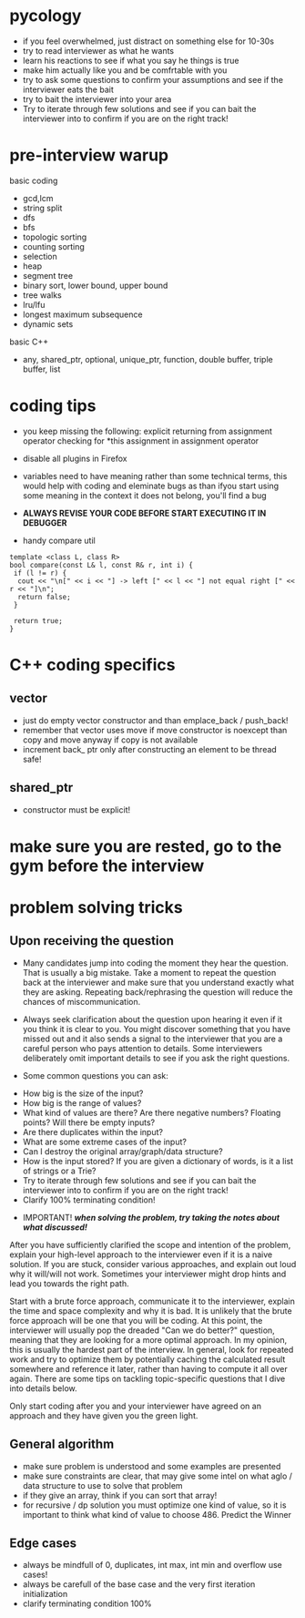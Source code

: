 # pycology

- if you feel overwhelmed, just distract on something else for 10-30s
- try to read interviewer as what he wants
- learn his reactions to see if what you say he things is true
- make him actually like you and be comfrtable with you
- try to ask some questions to confirm your assumptions and see if the interviewer eats the bait
- try to bait the interviewer into your area
- Try to iterate through few solutions and see if you can bait the interviewer into to confirm if you are on the right track!

# pre-interview warup

basic coding
- gcd,lcm
- string split
- dfs
- bfs
- topologic sorting
- counting sorting
- selection
- heap
- segment tree
- binary sort, lower bound, upper bound
- tree walks
- lru/lfu
- longest  maximum subsequence
- dynamic sets
  
basic C++
- any, shared_ptr, optional, unique_ptr, function, double buffer, triple buffer, list

# coding tips

- you keep missing the following:
    explicit
    returning from assignment operator
    checking for *this assignment in assignment operator

- disable all plugins in Firefox
- variables need to have meaning rather than some technical terms, this would help with coding and eleminate bugs as than ifyou start using some meaning in the context it does not belong, you'll find a bug
- **ALWAYS REVISE YOUR CODE BEFORE START EXECUTING IT IN DEBUGGER**
- handy compare util  
```
template <class L, class R>
bool compare(const L& l, const R& r, int i) {  
 if (l != r) {
  cout << "\n[" << i << "] -> left [" << l << "] not equal right [" << r << "]\n";
  return false;
 }

 return true;
}
```

# C++ coding specifics

## vector

- just do empty vector constructor and than emplace_back / push_back!
- remember that vector uses move if move constructor is noexcept than copy and move anyway if copy is not available
- increment back_ ptr only after constructing an element to be thread safe!

## shared_ptr

- constructor must be explicit!

# make sure you are rested, go to the gym before the interview

# problem solving tricks


## Upon receiving the question

* Many candidates jump into coding the moment they hear the question. That is usually a big mistake. Take a moment to repeat the question back at the interviewer and make sure that you understand exactly what they are asking. Repeating back/rephrasing the question will reduce the chances of miscommunication.

* Always seek clarification about the question upon hearing it even if it you think it is clear to you. You might discover something that you have missed out and it also sends a signal to the interviewer that you are a careful person who pays attention to details. Some interviewers deliberately omit important details to see if you ask the right questions.

* Some common questions you can ask:

- How big is the size of the input?
- How big is the range of values?
- What kind of values are there? Are there negative numbers? Floating points? Will there be empty inputs?
- Are there duplicates within the input?
- What are some extreme cases of the input?
- Can I destroy the original array/graph/data structure?
- How is the input stored? If you are given a dictionary of words, is it a list of strings or a Trie?
- Try to iterate through few solutions and see if you can bait the interviewer into to confirm if you are on the right track!
- Clarify 100% terminating condition!

* IMPORTANT! ***when solving the problem, try taking the notes about what discussed!***

After you have sufficiently clarified the scope and intention of the problem, explain your high-level approach to the interviewer even if it is a naive solution. If you are stuck, consider various approaches, and explain out loud why it will/will not work. Sometimes your interviewer might drop hints and lead you towards the right path.

Start with a brute force approach, communicate it to the interviewer, explain the time and space complexity and why it is bad. It is unlikely that the brute force approach will be one that you will be coding. At this point, the interviewer will usually pop the dreaded "Can we do better?" question, meaning that they are looking for a more optimal approach. In my opinion, this is usually the hardest part of the interview. In general, look for repeated work and try to optimize them by potentially caching the calculated result somewhere and reference it later, rather than having to compute it all over again. There are some tips on tackling topic-specific questions that I dive into details below.

Only start coding after you and your interviewer have agreed on an approach and they have given you the green light.

## General algorithm

- make sure problem is understood and some examples are presented
- make sure constraints are clear, that may give some intel on what aglo / data structure to use to solve that problem
- if they give an array, think if you can sort that array!
- for recursive / dp solution you must optimize one kind of value, so it is important to think what kind of value to choose
    486. Predict the Winner


## Edge cases

- always be mindfull of 0, duplicates, int max, int min and overflow use cases!
- always be carefull of the base case and the very first iteration initialization
- clarify terminating condition 100%


